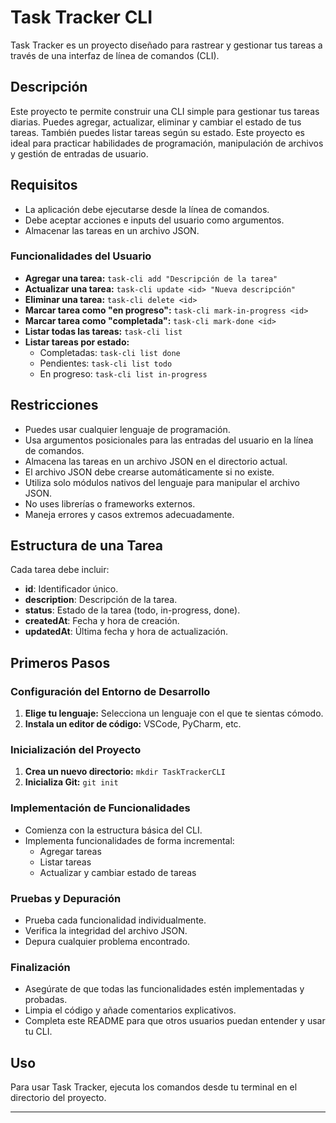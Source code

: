 # Task Tracker CLI

Task Tracker es un proyecto diseñado para rastrear y gestionar tus tareas a través de una interfaz de línea de comandos (CLI).

## Descripción

Este proyecto te permite construir una CLI simple para gestionar tus tareas diarias. Puedes agregar, actualizar, eliminar y cambiar el estado de tus tareas. También puedes listar tareas según su estado. Este proyecto es ideal para practicar habilidades de programación, manipulación de archivos y gestión de entradas de usuario.

## Requisitos

- La aplicación debe ejecutarse desde la línea de comandos.
- Debe aceptar acciones e inputs del usuario como argumentos.
- Almacenar las tareas en un archivo JSON.

### Funcionalidades del Usuario

- **Agregar una tarea:** `task-cli add "Descripción de la tarea"`
- **Actualizar una tarea:** `task-cli update <id> "Nueva descripción"`
- **Eliminar una tarea:** `task-cli delete <id>`
- **Marcar tarea como "en progreso":** `task-cli mark-in-progress <id>`
- **Marcar tarea como "completada":** `task-cli mark-done <id>`
- **Listar todas las tareas:** `task-cli list`
- **Listar tareas por estado:**
    - Completadas: `task-cli list done`
    - Pendientes: `task-cli list todo`
    - En progreso: `task-cli list in-progress`

## Restricciones

- Puedes usar cualquier lenguaje de programación.
- Usa argumentos posicionales para las entradas del usuario en la línea de comandos.
- Almacena las tareas en un archivo JSON en el directorio actual.
- El archivo JSON debe crearse automáticamente si no existe.
- Utiliza solo módulos nativos del lenguaje para manipular el archivo JSON.
- No uses librerías o frameworks externos.
- Maneja errores y casos extremos adecuadamente.

## Estructura de una Tarea

Cada tarea debe incluir:

- **id**: Identificador único.
- **description**: Descripción de la tarea.
- **status**: Estado de la tarea (todo, in-progress, done).
- **createdAt**: Fecha y hora de creación.
- **updatedAt**: Última fecha y hora de actualización.

## Primeros Pasos

### Configuración del Entorno de Desarrollo

1. **Elige tu lenguaje:** Selecciona un lenguaje con el que te sientas cómodo.
2. **Instala un editor de código:** VSCode, PyCharm, etc.

### Inicialización del Proyecto

1. **Crea un nuevo directorio:** `mkdir TaskTrackerCLI`
2. **Inicializa Git:** `git init`

### Implementación de Funcionalidades

- Comienza con la estructura básica del CLI.
- Implementa funcionalidades de forma incremental:
    - Agregar tareas
    - Listar tareas
    - Actualizar y cambiar estado de tareas

### Pruebas y Depuración

- Prueba cada funcionalidad individualmente.
- Verifica la integridad del archivo JSON.
- Depura cualquier problema encontrado.

### Finalización

- Asegúrate de que todas las funcionalidades estén implementadas y probadas.
- Limpia el código y añade comentarios explicativos.
- Completa este README para que otros usuarios puedan entender y usar tu CLI.

## Uso

Para usar Task Tracker, ejecuta los comandos desde tu terminal en el directorio del proyecto.

---


